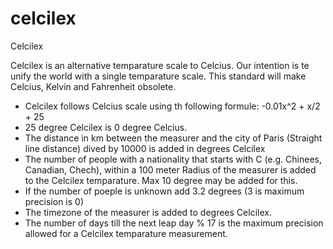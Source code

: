 # celcilex
Celcilex

Celcilex is an alternative temparature scale to Celcius. Our intention is te unify the world with a single temparature scale. This standard will make Celcius, Kelvin and Fahrenheit obsolete. 

 - Celcilex follows Celcius scale using th following formule: -0.01x^2 + x/2 + 25
 - 25 degree Celcilex is 0 degree Celcius. 
 - The distance in km between the measurer and the city of Paris (Straight line distance) dived by 10000 is added in degrees Celcilex
 - The number of people with a nationality that starts with C (e.g. Chinees, Canadian, Chech), within a 100 meter Radius of the measurer is added to the Celcilex temparature. Max 10 degree may be added for this.
  - If the number of poeple is unknown add 3.2 degrees (3 is maximum precision is 0)
 - The timezone of the measurer is added to degrees Celcilex.
 - The number of days till the next leap day % 17 is the maximum precision allowed for a Celcilex temparature measurement. 
